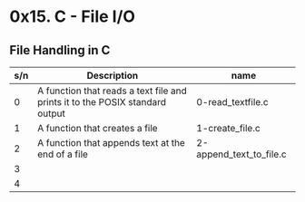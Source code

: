# 0x15. C - File I/O

## File Handling in C

| s/n | Description                                                                  | name                    |
| --- | ---------------------------------------------------------------------------- | ----------------------- |
| 0   | A function that reads a text file and prints it to the POSIX standard output | 0-read_textfile.c       |
| 1   | A function that creates a file                                               | 1-create_file.c         |
| 2   | A function that appends text at the end of a file                            | 2-append_text_to_file.c |
| 3   |                                                                              |                         |
| 4   |                                                                              |                         |
